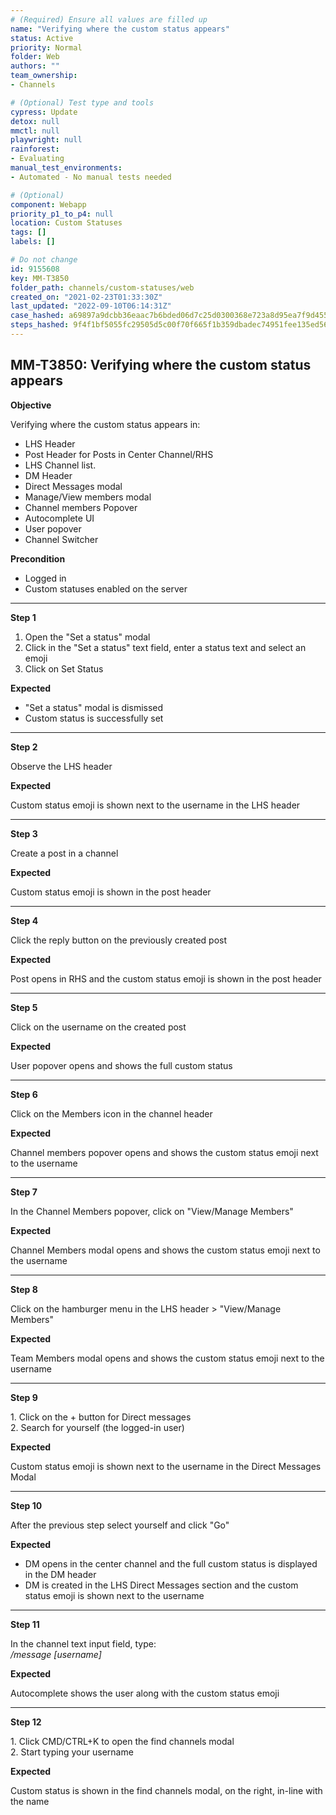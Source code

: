 ```yaml
---
# (Required) Ensure all values are filled up
name: "Verifying where the custom status appears"
status: Active
priority: Normal
folder: Web
authors: ""
team_ownership: 
- Channels

# (Optional) Test type and tools
cypress: Update
detox: null
mmctl: null
playwright: null
rainforest: 
- Evaluating
manual_test_environments: 
- Automated - No manual tests needed

# (Optional)
component: Webapp
priority_p1_to_p4: null
location: Custom Statuses
tags: []
labels: []

# Do not change
id: 9155608
key: MM-T3850
folder_path: channels/custom-statuses/web
created_on: "2021-02-23T01:33:30Z"
last_updated: "2022-09-10T06:14:31Z"
case_hashed: a69897a9dcbb36eaac7b6bded06d7c25d0300368e723a8d95ea7f9d45548ac85131fc5313bfdc7d6c315ca40a3098149
steps_hashed: 9f4f1bf5055fc29505d5c00f70f665f1b359dbadec74951fee135ed56baaed8122d0c738b15a8a87d48d4d4d12737afe
---
```


## MM-T3850: Verifying where the custom status appears

**Objective**

Verifying where the custom status appears in:

- LHS Header
- Post Header for Posts in Center Channel/RHS
- LHS Channel list.
- DM Header
- Direct Messages modal
- Manage/View members modal
- Channel members Popover
- Autocomplete UI
- User popover
- Channel Switcher

**Precondition**

- Logged in
- Custom statuses enabled on the server

---

**Step 1**

1. Open the "Set a status" modal
2. Click in the "Set a status" text field, enter a status text and select an emoji
3. Click on Set Status

**Expected**

- "Set a status" modal is dismissed
- Custom status is successfully set

---

**Step 2**

Observe the LHS header

**Expected**

Custom status emoji is shown next to the username in the LHS header

---

**Step 3**

Create a post in a channel

**Expected**

Custom status emoji is shown in the post header

---

**Step 4**

Click the reply button on the previously created post

**Expected**

Post opens in RHS and the custom status emoji is shown in the post header

---

**Step 5**

Click on the username on the created post

**Expected**

User popover opens and shows the full custom status

---

**Step 6**

Click on the Members icon in the channel header

**Expected**

Channel members popover opens and shows the custom status emoji next to the username

---

**Step 7**

In the Channel Members popover, click on "View/Manage Members"

**Expected**

Channel Members modal opens and shows the custom status emoji next to the username

---

**Step 8**

Click on the hamburger menu in the LHS header > "View/Manage Members"

**Expected**

Team Members modal opens and shows the custom status emoji next to the username

---

**Step 9**

1\. Click on the + button for Direct messages\
2\. Search for yourself (the logged-in user)

**Expected**

Custom status emoji is shown next to the username in the Direct Messages Modal

---

**Step 10**

After the previous step select yourself and click "Go"

**Expected**

- DM opens in the center channel and the full custom status is displayed in the DM header
- DM is created in the LHS Direct Messages section and the custom status emoji is shown next to the username

---

**Step 11**

In the channel text input field, type:\
_/message \[username]_

**Expected**

Autocomplete shows the user along with the custom status emoji

---

**Step 12**

1\. Click CMD/CTRL+K to open the find channels modal\
2\. Start typing your username

**Expected**

Custom status is shown in the find channels modal, on the right, in-line with the name

